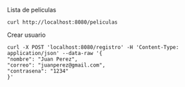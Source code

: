 Lista de peliculas

    curl http://localhost:8080/peliculas

Crear usuario

    curl -X POST 'localhost:8080/registro' -H 'Content-Type: application/json' --data-raw '{
    "nombre": "Juan Perez",
    "correo": "juanperez@gmail.com",
    "contrasena": "1234"
    }'